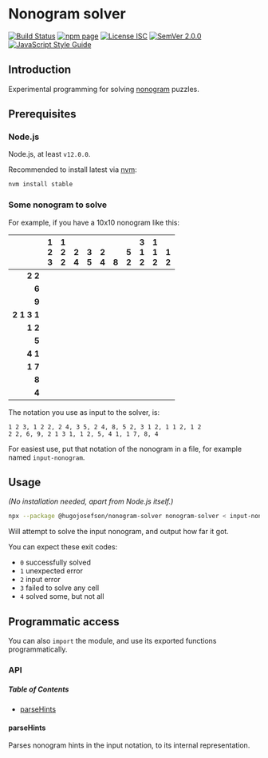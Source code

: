 # Nonogram solver

[![Build Status](https://travis-ci.org/hugojosefson/nonogram-solver.svg?branch=master)](https://travis-ci.org/hugojosefson/nonogram-solver)
[![npm page](https://img.shields.io/npm/v/@hugojosefson/nonogram-solver.svg)](https://npmjs.com/package/@hugojosefson/nonogram-solver)
[![License ISC](https://img.shields.io/npm/l/@hugojosefson/nonogram-solver.svg)](https://tldrlegal.com/license/mit-license)
[![SemVer 2.0.0](https://img.shields.io/badge/SemVer-2.0.0-lightgrey.svg)](https://semver.org/spec/v2.0.0.html)
[![JavaScript Style Guide](https://img.shields.io/badge/code_style-standard-brightgreen.svg)](https://standardjs.com)

## Introduction

Experimental programming for solving [nonogram](https://en.wikipedia.org/wiki/Nonogram) puzzles.

## Prerequisites

### Node.js

Node.js, at least `v12.0.0`.

Recommended to install latest via [nvm](https://github.com/creationix/nvm#readme):

```bash
nvm install stable
```

### Some nonogram to solve

For example, if you have a 10x10 nonogram like this:

|                         | 1<br>2<br>3 | 1<br>2<br>2 | <br>2<br>4 | <br>3<br>5 | <br>2<br>4 | <br><br>8 | <br>5<br>2 | 3<br>1<br>2 | 1<br>1<br>2 | <br>1<br>2 |
| ----------------------: | :---------: | :---------: | :--------: | :--------: | :--------: | :-------: | :--------: | :---------: | :---------: | :--------: |
|             **2** **2** |             |             |            |            |            |           |            |             |             |            |
|                   **6** |             |             |            |            |            |           |            |             |             |            |
|                   **9** |             |             |            |            |            |           |            |             |             |            |
| **2** **1** **3** **1** |             |             |            |            |            |           |            |             |             |            |
|             **1** **2** |             |             |            |            |            |           |            |             |             |            |
|                   **5** |             |             |            |            |            |           |            |             |             |            |
|             **4** **1** |             |             |            |            |            |           |            |             |             |            |
|             **1** **7** |             |             |            |            |            |           |            |             |             |            |
|                   **8** |             |             |            |            |            |           |            |             |             |            |
|                   **4** |             |             |            |            |            |           |            |             |             |            |

The notation you use as input to the solver, is:

    1 2 3, 1 2 2, 2 4, 3 5, 2 4, 8, 5 2, 3 1 2, 1 1 2, 1 2
    2 2, 6, 9, 2 1 3 1, 1 2, 5, 4 1, 1 7, 8, 4

For easiest use, put that notation of the nonogram in a file, for example named `input-nonogram`.

## Usage

_(No installation needed, apart from Node.js itself.)_

```bash
npx --package @hugojosefson/nonogram-solver nonogram-solver < input-nonogram
```

Will attempt to solve the input nonogram, and output how far it got.

You can expect these exit codes:

-   `0` successfully solved
-   `1` unexpected error
-   `2` input error
-   `3` failed to solve any cell
-   `4` solved some, but not all

## Programmatic access

You can also `import` the module, and use its exported functions programmatically.

### API

<!-- Generated by documentation.js. Update this documentation by updating the source code. -->

##### Table of Contents

-   [parseHints](#parsehints)

#### parseHints

Parses nonogram hints in the input notation, to its internal representation.
